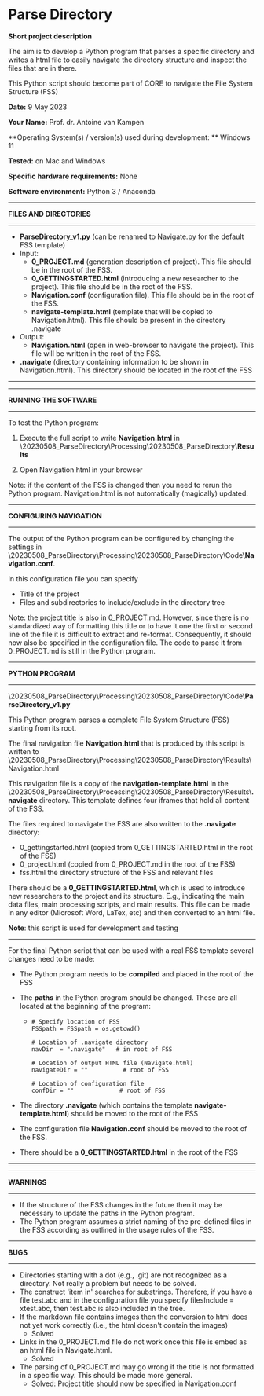 # Parse Directory



**Short project description**

The aim is to develop a Python program that parses a specific directory and writes a html file to easily navigate the directory structure and inspect the files that are in there.

This Python script should become part of CORE to navigate the File System Structure (FSS)



**Date:** 9 May 2023

**Your Name:** Prof. dr. Antoine van Kampen

**Operating System(s) / version(s) used during development: ** Windows 11

**Tested:** on Mac and Windows 

**Specific hardware requirements:** None

**Software environment:** Python 3 / Anaconda





------

**FILES AND DIRECTORIES**

------

* **ParseDirectory_v1.py**   (can be renamed to Navigate.py for the default FSS template)
* Input:
  * **0_PROJECT.md**  (generation description of project). This file should be in the root of the FSS.
  * **0_GETTINGSTARTED.html**  (introducing a new researcher to the project). This file should be in the root of the FSS.
  * **Navigation.conf**  (configuration file). This file should be in the root of the FSS.
  * **navigate-template.html** (template that will be copied to Navigation.html). This file should be present in the directory .navigate
* Output:
  * **Navigation.html** (open in web-browser to navigate the project). This file will be written in the root of the FSS.
* **\.navigate** (directory containing information to be shown in Navigation.html). This directory should be located in the root of the FSS

------



------

**RUNNING THE SOFTWARE**

------

To test the Python program:

1. Execute the full script to write **Navigation.html** in \20230508_ParseDirectory\Processing\20230508_ParseDirectory\\**Results**

2. Open Navigation.html in your browser



Note: if the content of the FSS is changed then you need to rerun the Python program. Navigation.html is not automatically (magically) updated.



------

**CONFIGURING NAVIGATION**

------

The output of the Python program can be configured by changing the settings in \20230508_ParseDirectory\Processing\20230508_ParseDirectory\Code\\**Navigation.conf**.

In this configuration file you can specify 

* Title of the project
* Files and subdirectories to include/exclude in the directory tree



Note: the project title is also in 0_PROJECT.md. However, since there is no standardized way of formatting this title or to have it one the first or second line of the file it is difficult to extract and re-format. Consequently, it should now also be specified in the configuration file. The code to parse it from 0_PROJECT.md is still in the Python program.



------

**PYTHON PROGRAM**

------

\20230508_ParseDirectory\Processing\20230508_ParseDirectory\Code\\**ParseDirectory_v1.py**

This Python program parses a complete File System Structure (FSS) starting from its root. 

The final navigation file **Navigation.html** that is produced by this script is written to \20230508_ParseDirectory\Processing\20230508_ParseDirectory\Results\Navigation.html

This navigation file is a copy of the **navigation-template.html** in the \20230508_ParseDirectory\Processing\20230508_ParseDirectory\Results\\**.navigate** directory. This template defines four iframes that hold all content of the FSS.

The files required to navigate the FSS are also written to the **\.navigate** directory:

* 0_gettingstarted.html (copied from 0_GETTINGSTARTED.html in the root of the FSS)
* 0_project.html (copied from 0_PROJECT.md in the root of the FSS)
* fss.html the directory structure of the FSS and relevant files



There should be a **0_GETTINGSTARTED.html**, which is used to introduce new researchers to the project and its structure. E.g., indicating the main data files, main processing scripts, and main results. This file can be made in any editor (Microsoft Word, LaTex, etc) and then converted to an html file.



**Note**: this script is used for development and testing



------

For the final Python script that can be used with a real FSS template several changes need to be made:

* The Python program needs to be **compiled** and placed in the root of the FSS

* The **paths** in the Python program should be changed. These are all located at the beginning of the program:

  * ```
    # Specify location of FSS
    FSSpath = FSSpath = os.getcwd()
    
    # Location of .navigate directory
    navDir  = ".navigate"   # in root of FSS
    
    # Location of output HTML file (Navigate.html)
    navigateDir = ""          # root of FSS
    
    # Location of configuration file
    confDir = ""             # root of FSS
    ```
* The directory **\.navigate** (which contains the template **navigate-template.html**) should be moved to the root of the FSS
* The configuration file **Navigation.conf** should be moved to the root of the FSS.
* There should be a **0_GETTINGSTARTED.html** in the root of the FSS

------





------

**WARNINGS** 

------

* If the structure of the FSS changes in the future then it may be necessary to update the paths in the Python program.
* The Python program assumes a strict naming of the pre-defined files in the FSS according as outlined in the usage rules of the FSS.



------

**BUGS** 

------

* Directories starting with a dot (e.g., .git) are not recognized as a directory.  Not really a problem but needs to be solved. 
* The construct 'item in' searches for substrings. Therefore, if you have a file test.abc and in the configuration file you specify filesInclude = xtest.abc, then test.abc is also included in the tree.
* If the markdown file contains images then the conversion to html does not yet work correctly (i.e., the html doesn't contain the images)
  * Solved
* Links in the 0_PROJECT.md file do not work once this file is embed as an html file in Navigate.html. 
  * Solved
* The parsing of 0_PROJECT.md may go wrong if the title is not formatted in a specific way. This should be made more general.
  * Solved: Project title should now be specified in Navigation.conf

